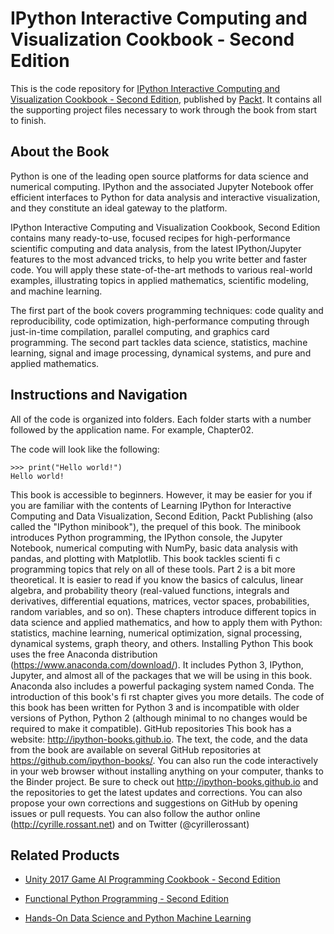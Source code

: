 # IPython Interactive Computing and Visualization Cookbook - Second Edition
This is the code repository for [IPython Interactive Computing and Visualization Cookbook - Second Edition](https://www.packtpub.com/big-data-and-business-intelligence/ipython-interactive-computing-and-visualization-cookbook-second-e?utm_source=github&utm_medium=repository&utm_campaign=9781785888632), published by [Packt](https://www.packtpub.com/?utm_source=github). It contains all the supporting project files necessary to work through the book from start to finish.
## About the Book
Python is one of the leading open source platforms for data science and numerical computing. IPython and the associated Jupyter Notebook offer efficient interfaces to Python for data analysis and interactive visualization, and they constitute an ideal gateway to the platform.

IPython Interactive Computing and Visualization Cookbook, Second Edition contains many ready-to-use, focused recipes for high-performance scientific computing and data analysis, from the latest IPython/Jupyter features to the most advanced tricks, to help you write better and faster code. You will apply these state-of-the-art methods to various real-world examples, illustrating topics in applied mathematics, scientific modeling, and machine learning.

The first part of the book covers programming techniques: code quality and reproducibility, code optimization, high-performance computing through just-in-time compilation, parallel computing, and graphics card programming. The second part tackles data science, statistics, machine learning, signal and image processing, dynamical systems, and pure and applied mathematics.

## Instructions and Navigation
All of the code is organized into folders. Each folder starts with a number followed by the application name. For example, Chapter02.



The code will look like the following:
```
>>> print("Hello world!")
Hello world!
```

This book is accessible to beginners. However, it may be easier for you if you are familiar with the contents of Learning IPython for Interactive Computing and Data Visualization, Second Edition, Packt Publishing (also called the "IPython minibook"), the prequel of this book. The minibook introduces Python programming, the IPython console, the Jupyter Notebook, numerical computing with NumPy, basic data analysis with pandas, and plotting with
Matplotlib. This book tackles scienti fi c programming topics that rely on all of these tools. Part 2 is a bit more theoretical. It is easier to read if you know the basics of calculus, linear algebra, and probability theory (real-valued functions, integrals and derivatives, differential equations, matrices, vector spaces, probabilities, random variables, and so on). These chapters introduce different topics in data science and applied mathematics, and how
to apply them with Python: statistics, machine learning, numerical optimization, signal processing, dynamical systems, graph theory, and others.
Installing Python
This book uses the free Anaconda distribution (https://www.anaconda.com/download/). It includes Python 3, IPython, Jupyter, and almost all of the packages that we will be using in this book. Anaconda also includes a powerful packaging system named Conda. The introduction of this book's fi rst chapter gives you more details.
The code of this book has been written for Python 3 and is incompatible with older versions of Python, Python 2 (although minimal to no changes would be required to make it compatible).
GitHub repositories
This book has a website: http://ipython-books.github.io. The text, the code, and the data from the book are available on several GitHub repositories at https://github.com/ipython-books/. You can also run the code interactively in your web browser without installing anything on your computer, thanks to the Binder project.
Be sure to check out http://ipython-books.github.io and the repositories to get the latest updates and corrections. You can also propose your own corrections and suggestions on GitHub by opening issues or pull requests.
You can also follow the author online (http://cyrille.rossant.net) and on Twitter
(@cyrillerossant)

## Related Products
* [Unity 2017 Game AI Programming Cookbook - Second Edition](https://www.packtpub.com/game-development/unity-2017-game-ai-programming-cookbook-second-edition?utm_source=github&utm_medium=repository&utm_campaign=9781788626170)

* [Functional Python Programming - Second Edition](https://www.packtpub.com/application-development/functional-python-programming-second-edition?utm_source=github&utm_medium=repository&utm_campaign=9781788627061)

* [Hands-On Data Science and Python Machine Learning](https://www.packtpub.com/big-data-and-business-intelligence/hands-data-science-and-python-machine-learning?utm_source=github&utm_medium=repository&utm_campaign=9781787280748)


